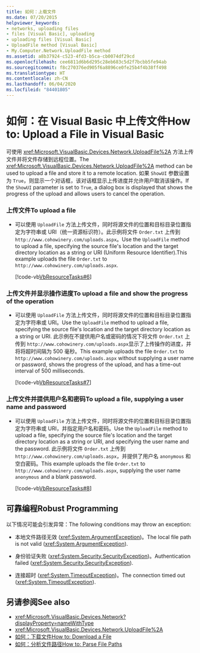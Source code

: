 ```yaml
---
title: 如何：上载文件
ms.date: 07/20/2015
helpviewer_keywords:
- networks, uploading files
- files [Visual Basic], uploading
- uploading files [Visual Basic]
- UploadFile method [Visual Basic]
- My.Computer.Network.UploadFile method
ms.assetid: a8b37924-c523-4fd3-b5ca-cb0074df29cd
ms.openlocfilehash: cee6811d6b6d295c28eb683c5d2f7bcbb5fe94ab
ms.sourcegitcommit: f8c270376ed905f6a8896ce0fe25b4f4b38ff498
ms.translationtype: HT
ms.contentlocale: zh-CN
ms.lasthandoff: 06/04/2020
ms.locfileid: "84401805"
---
```

# <a name="how-to-upload-a-file-in-visual-basic"></a><span data-ttu-id="dc395-102">如何：在 Visual Basic 中上传文件</span><span class="sxs-lookup"><span data-stu-id="dc395-102">How to: Upload a File in Visual Basic</span></span>

<span data-ttu-id="dc395-103">可使用 <xref:Microsoft.VisualBasic.Devices.Network.UploadFile%2A> 方法上传文件并将文件存储到远程位置。</span><span class="sxs-lookup"><span data-stu-id="dc395-103">The <xref:Microsoft.VisualBasic.Devices.Network.UploadFile%2A> method can be used to upload a file and store it to a remote location.</span></span> <span data-ttu-id="dc395-104">如果 `ShowUI` 参数设置为 `True`，则显示一个对话框，该对话框显示上传进度并允许用户取消该操作。</span><span class="sxs-lookup"><span data-stu-id="dc395-104">If the `ShowUI` parameter is set to `True`, a dialog box is displayed that shows the progress of the upload and allows users to cancel the operation.</span></span>  
  
### <a name="to-upload-a-file"></a><span data-ttu-id="dc395-105">上传文件</span><span class="sxs-lookup"><span data-stu-id="dc395-105">To upload a file</span></span>  
  
- <span data-ttu-id="dc395-106">可以使用 `UploadFile` 方法上传文件，同时将源文件的位置和目标目录位置指定为字符串或 URI（统一资源标识符）。此示例将文件 `Order.txt` 上传到 `http://www.cohowinery.com/uploads.aspx`。</span><span class="sxs-lookup"><span data-stu-id="dc395-106">Use the `UploadFile` method to upload a file, specifying the source file's location and the target directory location as a string or URI (Uniform Resource Identifier).This example uploads the file `Order.txt` to `http://www.cohowinery.com/uploads.aspx`.</span></span>  
  
     [!code-vb[VbResourceTasks#6](~/samples/snippets/visualbasic/VS_Snippets_VBCSharp/VbResourceTasks/VB/Class1.vb#6)]  
  
### <a name="to-upload-a-file-and-show-the-progress-of-the-operation"></a><span data-ttu-id="dc395-107">上传文件并显示操作进度</span><span class="sxs-lookup"><span data-stu-id="dc395-107">To upload a file and show the progress of the operation</span></span>  
  
- <span data-ttu-id="dc395-108">可以使用 `UploadFile` 方法上传文件，同时将源文件的位置和目标目录位置指定为字符串或 URI。</span><span class="sxs-lookup"><span data-stu-id="dc395-108">Use the `UploadFile` method to upload a file, specifying the source file's location and the target directory location as a string or URI.</span></span> <span data-ttu-id="dc395-109">此示例在不提供用户名或密码的情况下将文件 `Order.txt` 上传到 `http://www.cohowinery.com/uploads.aspx`显示了上传操作的进度，并将将超时间隔为 500 毫秒。</span><span class="sxs-lookup"><span data-stu-id="dc395-109">This example uploads the file `Order.txt` to `http://www.cohowinery.com/uploads.aspx` without supplying a user name or password, shows the progress of the upload, and has a time-out interval of 500 milliseconds.</span></span>  
  
     [!code-vb[VbResourceTasks#7](~/samples/snippets/visualbasic/VS_Snippets_VBCSharp/VbResourceTasks/VB/Class1.vb#7)]  
  
### <a name="to-upload-a-file-supplying-a-user-name-and-password"></a><span data-ttu-id="dc395-110">上传文件并提供用户名和密码</span><span class="sxs-lookup"><span data-stu-id="dc395-110">To upload a file, supplying a user name and password</span></span>  
  
- <span data-ttu-id="dc395-111">可以使用 `UploadFile` 方法上传文件，同时将源文件的位置和目标目录位置指定为字符串或 URI，并指定用户名和密码。</span><span class="sxs-lookup"><span data-stu-id="dc395-111">Use the `UploadFile` method to upload a file, specifying the source file's location and the target directory location as a string or URI, and specifying the user name and the password.</span></span> <span data-ttu-id="dc395-112">此示例将文件 `Order.txt` 上传到 `http://www.cohowinery.com/uploads.aspx`，并提供了用户名 `anonymous` 和空白密码。</span><span class="sxs-lookup"><span data-stu-id="dc395-112">This example uploads the file `Order.txt` to `http://www.cohowinery.com/uploads.aspx`, supplying the user name `anonymous` and a blank password.</span></span>  
  
     [!code-vb[VbResourceTasks#8](~/samples/snippets/visualbasic/VS_Snippets_VBCSharp/VbResourceTasks/VB/Class1.vb#8)]  
  
## <a name="robust-programming"></a><span data-ttu-id="dc395-113">可靠编程</span><span class="sxs-lookup"><span data-stu-id="dc395-113">Robust Programming</span></span>  

 <span data-ttu-id="dc395-114">以下情况可能会引发异常：</span><span class="sxs-lookup"><span data-stu-id="dc395-114">The following conditions may throw an exception:</span></span>  
  
- <span data-ttu-id="dc395-115">本地文件路径无效 (<xref:System.ArgumentException>)。</span><span class="sxs-lookup"><span data-stu-id="dc395-115">The local file path is not valid (<xref:System.ArgumentException>).</span></span>  
  
- <span data-ttu-id="dc395-116">身份验证失败 (<xref:System.Security.SecurityException>)。</span><span class="sxs-lookup"><span data-stu-id="dc395-116">Authentication failed (<xref:System.Security.SecurityException>).</span></span>  
  
- <span data-ttu-id="dc395-117">连接超时 (<xref:System.TimeoutException>)。</span><span class="sxs-lookup"><span data-stu-id="dc395-117">The connection timed out (<xref:System.TimeoutException>).</span></span>  
  
## <a name="see-also"></a><span data-ttu-id="dc395-118">另请参阅</span><span class="sxs-lookup"><span data-stu-id="dc395-118">See also</span></span>

- <xref:Microsoft.VisualBasic.Devices.Network?displayProperty=nameWithType>
- <xref:Microsoft.VisualBasic.Devices.Network.UploadFile%2A>
- [<span data-ttu-id="dc395-119">如何：下载文件</span><span class="sxs-lookup"><span data-stu-id="dc395-119">How to: Download a File</span></span>](how-to-download-a-file.md)
- [<span data-ttu-id="dc395-120">如何：分析文件路径</span><span class="sxs-lookup"><span data-stu-id="dc395-120">How to: Parse File Paths</span></span>](../drives-directories-files/how-to-parse-file-paths.md)
